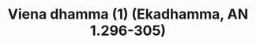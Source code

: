 ---
layout: page
title: 'Viena dhamma (1) (Ekadhamma, AN 1.296-305)'
category: palaipsnines
index: Meditacija
sortIndex: 1296
tags:
  - Meditacija
suttacentral: an1.296-305
---